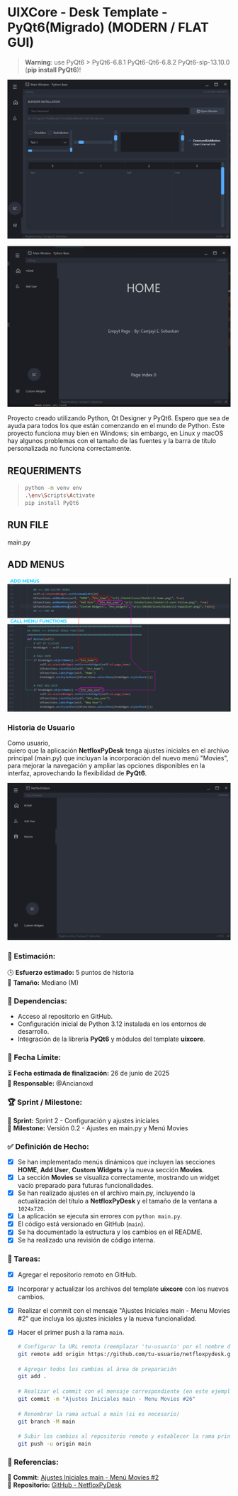 # UIXCore - Desk Template - PyQt6(Migrado) (MODERN / FLAT GUI)

> **Warning**: use PyQt6 > PyQt6-6.8.1 PyQt6-Qt6-6.8.2 PyQt6-sip-13.10.0 (**pip install PyQt6**)!

![widgets_view](img/image-1.png)

![home_vie](img/image-2.png)

Proyecto creado utilizando Python, Qt Designer y PyQt6.
Espero que sea de ayuda para todos los que están comenzando en el mundo de Python.
Este proyecto funciona muy bien en Windows; sin embargo, en Linux y macOS hay algunos problemas con el tamaño de las fuentes y la barra de título personalizada no funciona correctamente.

## REQUERIMENTS

>
> ```sh
> python -m venv env
> .\env\Scripts\Activate
> pip install PyQt6
> ```
>

## RUN FILE

main.py

## ADD MENUS

![add-MENUS](img/image-3.png)

### Historia de Usuario
Como usuario,  
quiero que la aplicación **NetfloxPyDesk** tenga ajustes iniciales en el archivo principal (main.py) que incluyan la incorporación del nuevo menú "Movies",  
para mejorar la navegación y ampliar las opciones disponibles en la interfaz, aprovechando la flexibilidad de **PyQt6**.

![Image](img/netfloxpydesk_captura_pantalla_01.PNG)

### 🎯 Estimación:
🕒 **Esfuerzo estimado:** 5 puntos de historia  
👕 **Tamaño:** Mediano (M)

### 🔗 Dependencias:
- Acceso al repositorio en GitHub.
- Configuración inicial de Python 3.12 instalada en los entornos de desarrollo.
- Integración de la librería **PyQt6** y módulos del template **uixcore**.

### 📅 Fecha Límite:
⏳ **Fecha estimada de finalización:** 26 de junio de 2025  
👤 **Responsable:** @Ancianoxd 

### 🏆 Sprint / Milestone:
📌 **Sprint:** Sprint 2 - Configuración y ajustes iniciales  
🏁 **Milestone:** Versión 0.2 - Ajustes en main.py y Menú Movies

### ✅ Definición de Hecho:
- [x] Se han implementado menús dinámicos que incluyen las secciones **HOME**, **Add User**, **Custom Widgets** y la nueva sección **Movies**.
- [x] La sección **Movies** se visualiza correctamente, mostrando un widget vacío preparado para futuras funcionalidades.
- [x] Se han realizado ajustes en el archivo main.py, incluyendo la actualización del título a **NetfloxPyDesk** y el tamaño de la ventana a `1024x720`.
- [x] La aplicación se ejecuta sin errores con `python main.py`.
- [x] El código está versionado en GitHub (`main`).
- [x] Se ha documentado la estructura y los cambios en el README.
- [x] Se ha realizado una revisión de código interna.

### 📌 Tareas:
- [x] Agregar el repositorio remoto en GitHub.
- [x] Incorporar y actualizar los archivos del template **uixcore** con los nuevos cambios.
- [x] Realizar el commit con el mensaje "Ajustes Iniciales main - Menu Movies #2" que incluya los ajustes iniciales y la nueva funcionalidad.
- [x] Hacer el primer push a la rama `main`.

    ```bash
    # Configurar la URL remota (reemplazar 'tu-usuario' por el nombre de usuario real)
    git remote add origin https://github.com/tu-usuario/netfloxpydesk.git

    # Agregar todos los cambios al área de preparación
    git add .

    # Realizar el commit con el mensaje correspondiente (en este ejemplo, el Item #26)
    git commit -m "Ajustes Iniciales main - Menu Movies #26"

    # Renombrar la rama actual a main (si es necesario)
    git branch -M main

    # Subir los cambios al repositorio remoto y establecer la rama principal
    git push -u origin main

### 🔗 Referencias:
🔹 **Commit:** [Ajustes Iniciales main - Menú Movies #2](https://github.com/tu-usuario/netfloxpydesk/commit/hash)  
🔹 **Repositorio:** [GitHub - NetfloxPyDesk](https://github.com/tu-usuario/netfloxpydesk)